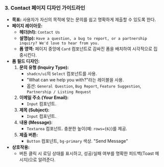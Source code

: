 ### **3. Contact 페이지 디자인 가이드라인**

- **목표:** 사용자가 자신의 목적에 맞는 문의를 쉽고 명확하게 제출할 수 있도록 한다.
- **페이지 레이아웃:**
    - **헤더(h1):** `Contact Us`
    - **설명(p):** `Have a question, a bug to report, or a partnership inquiry? We'd love to hear from you.`
    - **폼 영역:** 페이지 중앙에 `Card` 컴포넌트로 감싸진 폼을 배치하여 시각적으로 집중시킨다.
- **폼 필드 디자인:**
    1. **문의 유형 (Inquiry Type):**
        - `shadcn/ui`의 `Select` 컴포넌트를 사용.
        - "What can we help you with?"라는 레이블을 사용.
        - 옵션: `General Question`, `Bug Report`, `Feature Suggestion`, `Partnership / Listing Request`
    2. **이메일 주소 (Your Email):**
        - `Input` 컴포넌트.
    3. **제목 (Subject):**
        - `Input` 컴포넌트.
    4. **내용 (Message):**
        - `Textarea` 컴포넌트. 충분한 높이(예: `rows={6}`)를 제공.
    5. **제출 버튼:**
        - `Button` 컴포넌트, `bg-primary` 색상. "Send Message"
- **상호작용:**
    - 버튼 클릭 시 로딩 상태를 표시하고, 성공/실패 여부를 명확한 피드백(Toast 메시지)으로 알려준다.